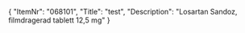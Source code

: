 {
  "ItemNr": "068101",
  "Title": "test",
  "Description": "Losartan Sandoz, filmdragerad tablett 12,5 mg"
}
